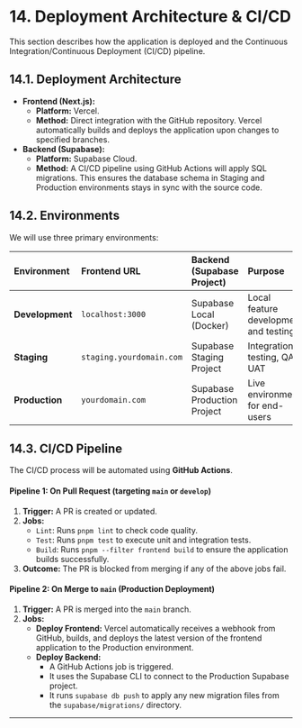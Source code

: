 # 14. Deployment Architecture & CI/CD

This section describes how the application is deployed and the Continuous Integration/Continuous Deployment (CI/CD) pipeline.

## 14.1. Deployment Architecture

*   **Frontend (Next.js):**
    *   **Platform:** Vercel.
    *   **Method:** Direct integration with the GitHub repository. Vercel automatically builds and deploys the application upon changes to specified branches.
*   **Backend (Supabase):**
    *   **Platform:** Supabase Cloud.
    *   **Method:** A CI/CD pipeline using GitHub Actions will apply SQL migrations. This ensures the database schema in Staging and Production environments stays in sync with the source code.

## 14.2. Environments

We will use three primary environments:

| Environment | Frontend URL | Backend (Supabase Project) | Purpose | Trigger Branch |
| :--- | :--- | :--- | :--- | :--- |
| **Development** | `localhost:3000` | Supabase Local (Docker) | Local feature development and testing | - |
| **Staging** | `staging.yourdomain.com` | Supabase Staging Project | Integration testing, QA, UAT | `develop` |
| **Production** | `yourdomain.com` | Supabase Production Project | Live environment for end-users | `main` |

## 14.3. CI/CD Pipeline

The CI/CD process will be automated using **GitHub Actions**.

#### Pipeline 1: On Pull Request (targeting `main` or `develop`)

1.  **Trigger:** A PR is created or updated.
2.  **Jobs:**
    *   `Lint`: Runs `pnpm lint` to check code quality.
    *   `Test`: Runs `pnpm test` to execute unit and integration tests.
    *   `Build`: Runs `pnpm --filter frontend build` to ensure the application builds successfully.
3.  **Outcome:** The PR is blocked from merging if any of the above jobs fail.

#### Pipeline 2: On Merge to `main` (Production Deployment)

1.  **Trigger:** A PR is merged into the `main` branch.
2.  **Jobs:**
    *   **Deploy Frontend:** Vercel automatically receives a webhook from GitHub, builds, and deploys the latest version of the frontend application to the Production environment.
    *   **Deploy Backend:**
        *   A GitHub Actions job is triggered.
        *   It uses the Supabase CLI to connect to the Production Supabase project.
        *   It runs `supabase db push` to apply any new migration files from the `supabase/migrations/` directory.

---
